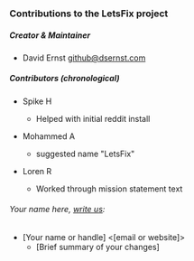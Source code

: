 ### Contributions to the LetsFix project

##### Creator & Maintainer

* David Ernst <github@dsernst.com>


##### Contributors (chronological)

* Spike H
  * Helped with initial reddit install

* Mohammed A
  * suggested name "LetsFix"

* Loren R
  * Worked through mission statement text

###### Your name here, [write us](mailto:add-to-contibutor-list@mtm.gs):

* [Your name or handle] <[email or website]>
  * [Brief summary of your changes]
